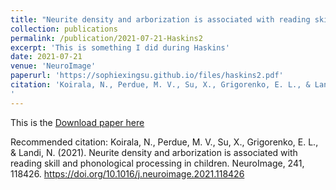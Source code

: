 ```yaml
---
title: "Neurite density and arborization is associated with reading skill and phonological processing in children"
collection: publications
permalink: /publication/2021-07-21-Haskins2
excerpt: 'This is something I did during Haskins'
date: 2021-07-21
venue: 'NeuroImage'
paperurl: 'https://sophiexingsu.github.io/files/haskins2.pdf'
citation: 'Koirala, N., Perdue, M. V., Su, X., Grigorenko, E. L., & Landi, N. (2021). Neurite density and arborization is associated with reading skill and phonological processing in children. NeuroImage, 241, 118426. https://doi.org/10.1016/j.neuroimage.2021.118426
'
---
```

This is the
[Download paper here](http://academicpages.github.io/files/haskins2.pdf)

Recommended citation: Koirala, N., Perdue, M. V., Su, X., Grigorenko, E. L., & Landi, N. (2021). Neurite density and arborization is associated with reading skill and phonological processing in children. NeuroImage, 241, 118426. https://doi.org/10.1016/j.neuroimage.2021.118426